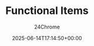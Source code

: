 ---
title: "Functional Items"
summary: "Paradise Lost introduces many new functional items each with unique uses"
author: 24Chrome
date: 2025-06-14T17:14:50+00:00
lastmod: 2025-07-14T16:02:54+00:00
thumbnail: /wiki/paradise_lost/thumbnails/items.webp
keywords: [paradise, lost, wiki, items, tools, loot]
---